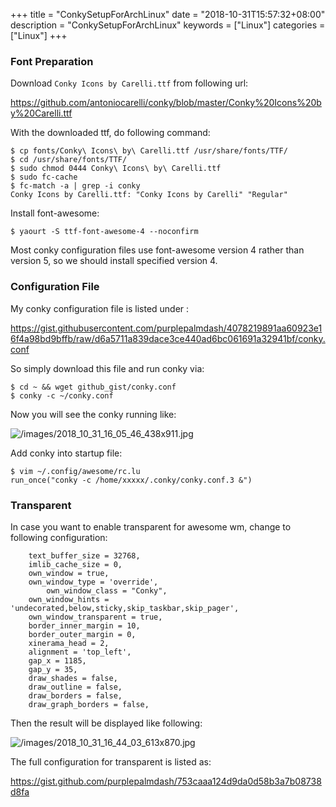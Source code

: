 +++
title = "ConkySetupForArchLinux"
date = "2018-10-31T15:57:32+08:00"
description = "ConkySetupForArchLinux"
keywords = ["Linux"]
categories = ["Linux"]
+++
### Font Preparation
Download `Conky Icons by Carelli.ttf` from following url:    

https://github.com/antoniocarelli/conky/blob/master/Conky%20Icons%20by%20Carelli.ttf

With the downloaded ttf, do following command:    

```
$ cp fonts/Conky\ Icons\ by\ Carelli.ttf /usr/share/fonts/TTF/
$ cd /usr/share/fonts/TTF/
$ sudo chmod 0444 Conky\ Icons\ by\ Carelli.ttf
$ sudo fc-cache
$ fc-match -a | grep -i conky
Conky Icons by Carelli.ttf: "Conky Icons by Carelli" "Regular"
```
Install font-awesome:    

```
$ yaourt -S ttf-font-awesome-4 --noconfirm
```
Most conky configuration files use font-awesome version 4  rather than version
5, so we should install specified version 4.   
### Configuration File
My conky configuration file is listed under :    

https://gist.githubusercontent.com/purplepalmdash/4078219891aa60923e16f4a98bd9bffb/raw/d6a5711a839dace3ce440ad6bc061691a32941bf/conky.conf

So simply download this file and run conky via:    

```
$ cd ~ && wget github_gist/conky.conf
$ conky -c ~/conky.conf
```
Now you will see the conky running like:    

![/images/2018_10_31_16_05_46_438x911.jpg](/images/2018_10_31_16_05_46_438x911.jpg)

Add conky into startup file:    

```
$ vim ~/.config/awesome/rc.lu
run_once("conky -c /home/xxxxx/.conky/conky.conf.3 &")
```

### Transparent
In case you want to enable transparent for awesome wm, change to following
configuration:    

```
	text_buffer_size = 32768,
	imlib_cache_size = 0,
	own_window = true,
	own_window_type = 'override',
        own_window_class = "Conky",
	own_window_hints = 'undecorated,below,sticky,skip_taskbar,skip_pager',
	own_window_transparent = true,
	border_inner_margin = 10,
	border_outer_margin = 0,
	xinerama_head = 2,
	alignment = 'top_left',
	gap_x = 1185,
	gap_y = 35,
	draw_shades = false,
	draw_outline = false,
	draw_borders = false,
	draw_graph_borders = false,
```
Then the result will be displayed like following:    

![/images/2018_10_31_16_44_03_613x870.jpg](/images/2018_10_31_16_44_03_613x870.jpg)

The full configuration for transparent is listed as:    

https://gist.github.com/purplepalmdash/753caaa124d9da0d58b3a7b08738d8fa
